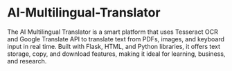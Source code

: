 # AI-Multilingual-Translator
The AI Multilingual Translator is a smart platform that uses Tesseract OCR and Google Translate API to translate text from PDFs, images, and keyboard input in real time. Built with Flask, HTML, and Python libraries, it offers text storage, copy, and download features, making it ideal for learning, business, and research.
